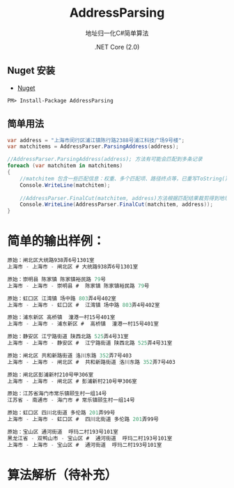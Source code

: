 <div align="center">
  <h1>AddressParsing</h1>
  <p>
    地址归一化C#简单算法
  </p>
  <p>
    .NET Core (2.0)
  </p>
</div>

## Nuget 安装
- [Nuget](https://www.nuget.org/packages/AddressParsing/)

```
PM> Install-Package AddressParsing
```

## 简单用法

```csharp
var address = "上海市闵行区浦江镇陈行路2388号浦江科技广场9号楼";
var matchitems = AddressParser.ParsingAddress(address);

//AddressParser.ParsingAddress(address); 方法有可能会匹配到多条记录
foreach (var matchitem in matchitems)
{
	//matchitem 包含一些匹配信息：权重、多个匹配项、路径终点等，已重写ToString()
	Console.WriteLine(matchitem);
	
	//AddressParser.FinalCut(matchitem, address)方法根据匹配结果裁剪得到地址：上海市 - 上海市 - 闵行区 - 浦江镇陈行路2388号浦江科技广场9号楼
	Console.WriteLine(AddressParser.FinalCut(matchitem, address));
}
```

# 简单的输出样例：
```csharp
原始：闸北区大统路938弄6号1301室
上海市 - 上海市 - 闸北区 # 大统路938弄6号1301室

原始：崇明县 陈家镇 陈家镇裕民路 79号
上海市 - 上海市 - 崇明县 #  陈家镇 陈家镇裕民路 79号

原始：虹口区 江湾镇 场中路 803弄4号402室
上海市 - 上海市 - 虹口区 #  江湾镇 场中路 803弄4号402室

原始：浦东新区 高桥镇  潼港一村15号401室
上海市 - 上海市 - 浦东新区 #  高桥镇  潼港一村15号401室

原始：静安区 江宁路街道 陕西北路 525弄4号31室
上海市 - 上海市 - 静安区 #  江宁路街道 陕西北路 525弄4号31室

原始：闸北区 共和新路街道 洛川东路 352弄7号403
上海市 - 上海市 - 闸北区 #  共和新路街道 洛川东路 352弄7号403

原始：闸北区彭浦新村210号甲306室
上海市 - 上海市 - 闸北区 # 彭浦新村210号甲306室

原始：江苏省海门市常乐镇颐生村一组14号
江苏省 - 南通市 - 海门市 # 常乐镇颐生村一组14号

原始：虹口区 四川北街道 多伦路 201弄99号
上海市 - 上海市 - 虹口区 #  四川北街道 多伦路 201弄99号

原始：宝山区 通河街道  呼玛二村193号101室
黑龙江省 - 双鸭山市 - 宝山区 #  通河街道  呼玛二村193号101室
上海市 - 上海市 - 宝山区 #  通河街道  呼玛二村193号101室
```

# 算法解析（待补充）



















